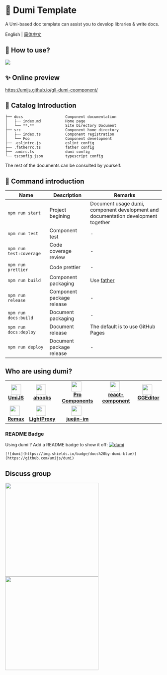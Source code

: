 # 🌟 Dumi Template

A Umi-based doc template can assist you to develop libraries & write docs.

English | [简体中文](./README.zh-CN.md)

## 🚀 How to use?

![](https://gw.alipayobjects.com/zos/bmw-prod/91791904-cdde-4408-959d-72fd0c9049b1/kj80x6lv_w1918_h352.png)

## ✨ Online preview

https://umijs.github.io/gll-dumi-coomponent/

## 📒 Catalog Introduction

```
├── docs                   Component documentation
│   ├── index.md           Home page
│   └── **.**              Site Directory Document
├── src                    Component home directory
│   ├── index.ts           Component registration
│   └── Foo                Component development
├── .eslintrc.js           eslint config
├── .fatherrc.ts           father config
├── .umirc.ts              dumi config
└── tsconfig.json          typescript config
```

The rest of the documents can be consulted by yourself.

## 🤖 Command introduction

| Name                    | Description               | Remarks                                                                                                            |
| ----------------------- | ------------------------- | ------------------------------------------------------------------------------------------------------------------ |
| `npm run start`         | Project begining          | Document usage [dumi](https://github.com/umijs/dumi), component development and documentation development together |
| `npm run test`          | Component test            | -                                                                                                                  |
| `npm run test:coverage` | Code coverage review      | -                                                                                                                  |
| `npm run prettier`      | Code prettier             | -                                                                                                                  |
| `npm run build`         | Component packaging       | Use [father](https://github.com/umijs/father)                                                                      |
| `npm run release`       | Component package release | -                                                                                                                  |
| `npm run docs:build`    | Document packaging        | -                                                                                                                  |
| `npm run docs:deploy`   | Document release          | The default is to use GitHub Pages                                                                                 |
| `npm run deploy`        | Document package release  | -                                                                                                                  |

## Who are using dumi?

<table>
  <tbody>
    <tr>
      <td align="center">
        <a target="_blank" href="https://umijs.org">
          <img
            width="32"
            src="https://gw.alipayobjects.com/zos/bmw-prod/598d14af-4f1c-497d-b579-5ac42cd4dd1f/k7bjua9c_w132_h130.png"
          />
          <br>
          <strong>UmiJS</strong>
        </a>
      </td>
      <td align="center">
        <a target="_blank" href="https://ahooks.js.org/">
          <img
            height="32"
            style="vertical-align: -0.32em; margin-right: 8px;"
            src="https://ahooks.js.org/logo.svg"
          />
          <br>
          <strong>ahooks</strong>
        </a>
      </td>
      <td align="center">
        <a target="_blank" href="https://procomponents.ant.design/">
          <img
            width="32"
            style="vertical-align: -0.32em; margin-right: 8px;"
            src="https://gw.alipayobjects.com/zos/rmsportal/KDpgvguMpGfqaHPjicRK.svg"
          />
          <br>
          <strong>Pro Components</strong>
        </a>
      </td>
      <td align="center">
        <a target="_blank" href="https://github.com/react-component">
          <img
            width="32"
            style="vertical-align: -0.32em; margin-right: 8px;"
            src="https://avatars3.githubusercontent.com/u/9441414?s=200&v=4"
          />
          <br>
          <strong>react-component</strong>
        </a>
      </td>
      <td align="center">
        <a target="_blank" href="https://ggeditor.com">
          <img
            width="32"
            style="vertical-align: -0.32em; margin-right: 8px;"
            src="https://img.alicdn.com/tfs/TB1FFA1CFP7gK0jSZFjXXc5aXXa-214-200.png"
          />
          <br>
          <strong>GGEditor</strong>
        </a>
      </td>
    </tr>
    <tr>
      <td align="center">
        <a target="_blank" href="https://remaxjs.org">
          <img
            width="32"
            style="vertical-align: -0.32em; margin-right: 8px;"
            src="https://gw.alipayobjects.com/mdn/rms_b5fcc5/afts/img/A*1NHAQYduQiQAAAAAAAAAAABkARQnAQ"
          />
          <br>
          <strong>Remax</strong>
        </a>
      </td>
      <td align="center">
        <a target="_blank" href="https://lightproxy.org">
          <img
            width="32"
            style="vertical-align: -0.32em; margin-right: 8px;"
            src="https://user-images.githubusercontent.com/5436704/81533849-83e00f00-9399-11ea-943d-ac5fd4653906.png"
          />
          <br>
          <strong>LightProxy</strong>
        </a>
      </td>
      <td align="center">
        <a target="_blank" href="https://juejin-im.github.io/open-source/">
          <img
            width="32"
            style="vertical-align: -0.32em; margin-right: 8px;"
            src="https://avatars3.githubusercontent.com/u/69633008?s=200&v=4"
          />
          <br>
          <strong>juejin-im</strong>
        </a>
      </td>
    </tr>
  </tbody>
</table>

### README Badge

Using dumi ? Add a README badge to show it off: [![dumi](https://img.shields.io/badge/docs%20by-dumi-blue)](https://github.com/umijs/dumi)

```
[![dumi](https://img.shields.io/badge/docs%20by-dumi-blue)](https://github.com/umijs/dumi)
```

## Discuss group

<div>
  <img src="https://gw.alipayobjects.com/zos/bmw-prod/881c4596-a6cc-4f69-be8d-f94c4e02e058/k7ttshpq_w1004_h1346.jpeg" width="300" />
  <img src="https://gw.alipayobjects.com/zos/bmw-prod/c18bc2a5-719a-48ca-b225-c79ef88bfb43/k7m10ymd_w1004_h1346.jpeg" width="300" />
</div>
